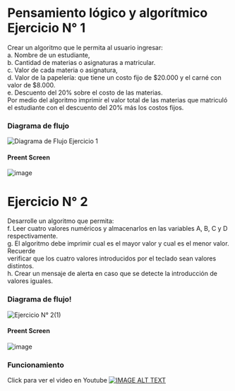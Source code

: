# Pensamiento lógico y algorítmico Ejercicio N° 1

Crear un algoritmo que le permita al usuario ingresar:<br>
a. Nombre de un estudiante,<br>
b. Cantidad de materias o asignaturas a matricular.<br>
c. Valor de cada materia o asignatura,<br>
d. Valor de la papelería: que tiene un costo fijo de $20.000 y el carné con valor de $8.000.<br>
e. Descuento del 20% sobre el costo de las materias.<br>
Por medio del algoritmo imprimir el valor total de las materias que matriculó el estudiante con el descuento del 20% más los costos fijos.<br>

### Diagrama de flujo
![Diagrama de Flujo Ejercicio 1](https://user-images.githubusercontent.com/16197568/175173021-b32e08e7-10b6-4136-9d6c-3a7ff7e579b6.jpeg)


#### Preent Screen
![image](https://user-images.githubusercontent.com/16197568/175128013-9c8c64c5-3e55-47e7-ba45-f22715a88fd6.png)


# Ejercicio N° 2

Desarrolle un algoritmo que permita:<br>
f. Leer cuatro valores numéricos y almacenarlos en las variables A, B, C y D respectivamente.<br>
g. El algoritmo debe imprimir cual es el mayor valor y cual es el menor valor. Recuerde<br>
verificar que los cuatro valores introducidos por el teclado sean valores distintos.<br>
h. Crear un mensaje de alerta en caso que se detecte la introducción de valores iguales.<br>

### Diagrama de flujo!
![Ejercicio N° 2(1)](https://user-images.githubusercontent.com/16197568/175113271-425572d8-656d-43ab-a5d6-517ba5f33e1e.jpeg)

#### Preent Screen
![image](https://user-images.githubusercontent.com/16197568/175127663-4ed1145d-0273-4cc0-bde2-127aa4787632.png)

### Funcionamiento
Click para ver el video en Youtube
[![IMAGE ALT TEXT](http://img.youtube.com/vi/K-bibaTuZXA/0.jpg)](http://www.youtube.com/watch?v=K-bibaTuZXA "Video Title")
